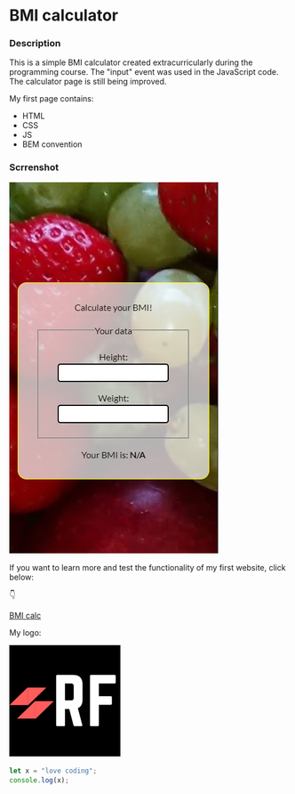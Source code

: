# **BMI calculator**

### Description

This is a simple BMI calculator created extracurricularly during the programming course. The "input" event was used in the JavaScript code. The calculator page is still being improved.

My first page contains:
- HTML
- CSS
- JS
- BEM convention

### Scrrenshot

![BMI screenshot](https://github.com/RobFyd/BMI-Calculator/blob/main/fotos/kalkBmi.PNG?raw=true)

If you want to learn more and test the functionality of my first website, click below:

👇

[BMI calc](https://robfyd.github.io/BMI-Calculator/)


My logo:

![LOGO](https://github.com/RobFyd/BMI-Calculator/blob/main/fotos/RFLogo.png?raw=true)


```javascript
let x = "love coding";
console.log(x);
```

